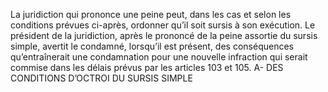 La juridiction qui prononce une peine peut, dans les cas et selon les conditions prévues ci-après, ordonner qu’il soit sursis à son exécution.
Le président de la juridiction, après le prononcé de la peine assortie du sursis simple, avertit le condamné, lorsqu’il est présent, des conséquences qu’entraînerait une condamnation pour une nouvelle infraction qui serait commise dans les délais prévus par les articles 103 et 105.
A- DES CONDITIONS D’OCTROI DU SURSIS SIMPLE